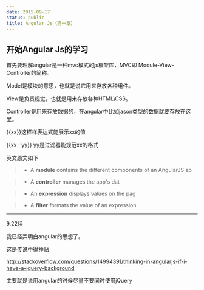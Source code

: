 ```yaml
---
date: 2015-09-17
status: public
title: Angular Js（第一章）
---
```


## 开始Angular Js的学习

首先要理解angular是一种mvc模式的js框架库，MVC即 Module-View-Controller的简称。

Model是模块的意思，也就是说它用来存放各种组件。

View是负责视觉，也就是用来存放各种HTML\CSS。

Controller是用来存放数据的，在angular中比如jason类型的数据就要存放在这里。

{{xx}}这样样表达式能展示xx的值

{{xx | yy}} yy是过滤器能规范xx的格式

英文原文如下

> *   A **module** contains the different components of an AngularJS ap

> *   A **controller** manages the app's dat

> *   An **expression** displays values on the pag

> *   A **filter** formats the value of an expression

* * *

9.22续

我已经弄明白angular的思想了。

这是传说中得神贴

http://stackoverflow.com/questions/14994391/thinking-in-angularjs-if-i-have-a-jquery-background

主要就是说用angular的时候尽量不要同时使用jQuery
